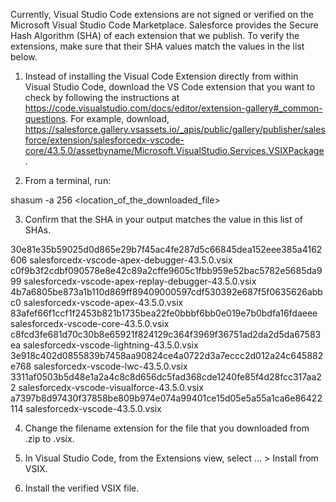 Currently, Visual Studio Code extensions are not signed or verified on the
Microsoft Visual Studio Code Marketplace. Salesforce provides the Secure Hash
Algorithm (SHA) of each extension that we publish. To verify the extensions,
make sure that their SHA values match the values in the list below.

1. Instead of installing the Visual Code Extension directly from within Visual
   Studio Code, download the VS Code extension that you want to check by
   following the instructions at
   https://code.visualstudio.com/docs/editor/extension-gallery#_common-questions.
   For example, download,
   https://salesforce.gallery.vsassets.io/_apis/public/gallery/publisher/salesforce/extension/salesforcedx-vscode-core/43.5.0/assetbyname/Microsoft.VisualStudio.Services.VSIXPackage.

2. From a terminal, run:

shasum -a 256 <location_of_the_downloaded_file>

3. Confirm that the SHA in your output matches the value in this list of SHAs.

30e81e35b59025d0d865e29b7f45ac4fe287d5c66845dea152eee385a4162606  salesforcedx-vscode-apex-debugger-43.5.0.vsix
c0f9b3f2cdbf090578e8e42c89a2cffe9605c1fbb959e52bac5782e5685da999  salesforcedx-vscode-apex-replay-debugger-43.5.0.vsix
4b7a6805be873a1b110d869ff89409000597cdf530392e687f5f0635626abbc0  salesforcedx-vscode-apex-43.5.0.vsix
83afef66f1ccf1f2453b821b1735bea22fe0bbbf6bb0e019e7b0bdfa16fdaeee  salesforcedx-vscode-core-43.5.0.vsix
c8fcd3fe681d70c30b8e65921f824129c364f3969f36751ad2da2d5da67583ea  salesforcedx-vscode-lightning-43.5.0.vsix
3e918c402d0855839b7458aa90824ce4a0722d3a7eccc2d012a24c645882e768  salesforcedx-vscode-lwc-43.5.0.vsix
3311af0503b5d48e1a2a4c8c8d656dc5fad368cde1240fe85f4d28fcc317aa22  salesforcedx-vscode-visualforce-43.5.0.vsix
a7397b8d97430f37858be809b974e074a99401ce15d05e5a55a1ca6e86422114  salesforcedx-vscode-43.5.0.vsix


4. Change the filename extension for the file that you downloaded from .zip to
.vsix.

5. In Visual Studio Code, from the Extensions view, select ... > Install from
VSIX.

6. Install the verified VSIX file.
